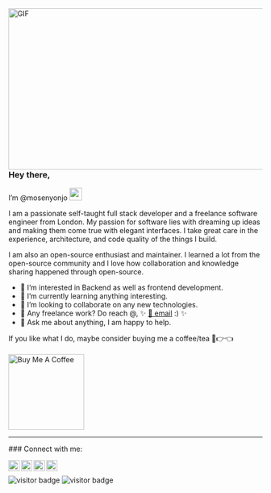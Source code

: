 <img align="right" alt="GIF" src="https://github.com/abhisheknaiidu/abhisheknaiidu/blob/master/code.gif?raw=true" width="600" height="320" />

### Hey there, 
I’m @mosenyonjo <img src="https://media.giphy.com/media/hvRJCLFzcasrR4ia7z/giphy.gif" width="25px">

I am a passionate self-taught full stack developer and a freelance software engineer from London. My passion for software lies with dreaming up ideas and making them come true with elegant interfaces. I take great care in the experience, architecture, and code quality of the things I build.

I am also an open-source enthusiast and maintainer. I learned a lot from the open-source community and I love how collaboration and knowledge sharing happened through open-source.

- 👀 I’m interested in Backend as well as frontend development.
- 🌱 I’m currently learning anything interesting.
- 💞️ I’m looking to collaborate on any new technologies.
- 💼 Any freelance work? Do reach @, ✨ [📧 email](mailto:mosenyonjo5k@gmail.com) :) ✨
- 💬 Ask me about anything, I am happy to help.

If you like what I do, maybe consider buying me a coffee/tea 🥺👉👈 <br> <br>
<a href="https://www.buymeacoffee.com/mosenyonjo" target="_blank"><img src="https://cdn.buymeacoffee.com/buttons/v2/default-red.png" alt="Buy Me A Coffee" width="150" ></a><br>
<hr>
### Connect with me: 
<br /> 

<a href="https://discord.gg/3wawyq5D"><img align="left" alt="mosenyonjo Discord" width="22px" src="https://raw.githubusercontent.com/peterthehan/peterthehan/master/assets/discord.svg" /></a>

<a href="https://twitter.com/Mo_Talent"><img align="left" alt="mosenyonjo | Twitter" width="22px" src="https://raw.githubusercontent.com/peterthehan/peterthehan/master/assets/twitter.svg" /></a>

<a href="https://twitter.com/Mo_Talent"><img align="left" alt="mo-senyonjo youtube | youtube" width="22px" src="https://raw.githubusercontent.com/peterthehan/peterthehan/master/assets/youtube.svg" /></a>

<a href="https://twitter.com/Mo_Talent"><img align="left" alt="mo-senyonjo github | github" width="22px" src="https://raw.githubusercontent.com/peterthehan/peterthehan/master/assets/github.svg" /></a>


<br> 

![visitor badge](https://visitor-badge.glitch.me/badge?page_id=mosenyonjo.visitor-badge&left_color=red&right_color=green) 
![visitor badge](https://visitor-badge.glitch.me/badge?page_id=mosenyonjo.visitor-badge)

<br />
